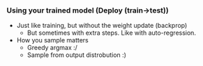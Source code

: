 ### Using your trained model (Deploy (train->test))

- Just like training, but without the weight update (backprop)
	- But sometimes with extra steps. Like with auto-regression.
- How you sample matters
	- Greedy argmax :/
	- Sample from output distrobution :)